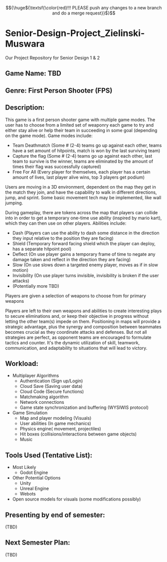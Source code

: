 $${\huge${\textsf{\color{red}!!! PLEASE push any changes to a new branch and do a merge request}}$}$$

# Senior-Design-Project_Zielinski-Muswara
Our Project Repository for Senior Design 1 &amp; 2

## Game Name: TBD

## Genre: First Person Shooter (FPS)

## Description:
This game is a first person shooter game with multiple game modes. The user has to choose from a limited set of weaponry each game to try and either stay alive or help their team in succeeding in some goal (depending on the game mode). Game modes include:

* Team Deathmatch (Some # (2-4) teams go up against each other, teams have a set amount of hitpoints, match is won by the last surviving team)
* Capture the flag (Some # (2-4) teams go up against each other, last team to survive is the winner, teams are eliminated by the amount of times their flag was successfully captured)
* Free For All (Every player for themselves, each player has a certain amount of lives, last player alive wins, top 3 players get podium)

Users are moving in a 3D environment, dependent on the map they get in the match they join, and have the capability to walk in different directions, jump, and sprint. Some basic movement tech may be implemented, like wall jumping.

During gameplay, there are tokens across the map that players can collide into in order to get a temporary one-time use ability (inspired by mario kart), which they can then use on other players. Abilities include:

* Dash (Players can use the ability to dash some distance in the direction they input relative to the position they are facing)
* Shield (Temporary forward facing shield which the player can deploy, has a separate hitpoint pool)
* Deflect (On use player gains a temporary frame of time to negate any damage taken and reflect in the direction they are facing)
* Slow (On use slows down a targeted enemy player, moves as if in slow motion)
* Invisibility (On use player turns invisible, invisibility is broken if the user attacks)
* (Potentially more TBD)

Players are given a selection of weapons to choose from for primary weapons

Players are left to their own weapons and abilities to create interesting plays to secure eliminations and, or keep their objective in progress without letting the other team(s) impede on them. Positioning in maps will provide a strategic advantage, plus the synergy and composition between teammates becomes crucial as they coordinate attacks and defenses. But not all strategies are perfect, as opponent teams are encouraged to formulate tactics and counter. It's the dynamic utilization of skill, teamwork, communication, and adaptability to situations that will lead to victory.

## Workload: 
* Multiplayer Algorithms
    * Authentication (Sign up/Login)
    * Cloud Save (Saving user data)
    * Cloud Code (Secure functions)
    * Matchmaking algorithm 
    * Network connections
    * Game state synchronization and buffering (WYSIWIS protocol)
* Game Simulation
    * Map and player modeling (Visuals)
    * User abilities (In game mechanics)
    * Physics engine( movement, projectiles)
    * Hit boxes (collisions/interactions between game objects)
    * Music

## Tools Used (Tentative List):
* Most Likely
    * Godot Engine
* Other Potential Options
    * Unity
    * Unreal Engine
    * Webots
* Open source models for visuals (some modifications possibly)

## Presenting by end of semester:
(TBD)

## Next Semester Plan:
(TBD)
